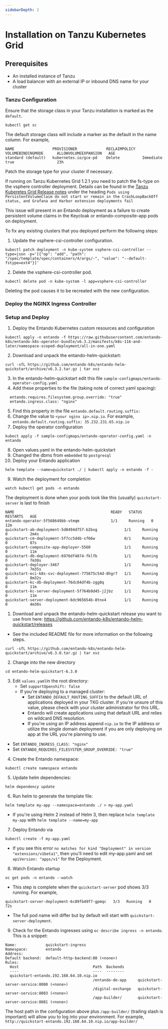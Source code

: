 ```yaml
---
sidebarDepth: 2
---
```


# Installation on Tanzu Kubernetes Grid

## Prerequisites

- An installed instance of Tanzu
- A load balancer with an external IP or inbound DNS name for your cluster


### Tanzu Configuration

Ensure that the storage class in your Tanzu installation is marked as the `default`.

```
kubectl get sc
```

The default storage class will include a marker as the default in the name column. For example,
```
NAME                 PROVISIONER             RECLAIMPOLICY   VOLUMEBINDINGMODE      ALLOWVOLUMEEXPANSION   AGE
standard (default)   kubernetes.io/gce-pd    Delete          Immediate              true                   23h
```

Patch the storage type for your cluster if necessary.

If running on Tanzu Kubernetes Grid 1.2.1 you need to patch the fs-type on the vsphere controller deployment. Details can be found in the [Tanzu
Kuberetes Grid Release notes](https://docs.vmware.com/en/VMware-Tanzu-Kubernetes-Grid/1.2.1/rn/VMware-Tanzu-Kubernetes-Grid-121-Release-Notes.html)
under the heading
`Pods using PersistentVolumeClaim do not start or remain in the CrashLoopBackOff status, and Grafana and Harbor extension deployments fail`

This issue will present in an Entando deployment as a failure to create persistent volume claims in the Keycloak or
entando-composite-app pods on deployment.


To fix any existing clusters that you deployed  perform the following steps:

1. Update the vsphere-csi-controller configuration.
```
kubectl patch deployment -n kube-system vsphere-csi-controller --type=json -p='[{"op": "add", "path": "/spec/template/spec/containers/4/args/-", "value": "--default-fstype=ext4"}]'
```
2. Delete the vsphere-csi-controller pod.
```
kubectl delete pod -n kube-system -l app=vsphere-csi-controller
```
Deleting the pod causes it to be recreated with the new configuration.

### Deploy the NGINX Ingress Controller


### Setup and Deploy

1. Deploy the Entando Kubernetes custom resources and configuration
```
kubectl apply -n entando -f https://raw.githubusercontent.com/entando-k8s/entando-k8s-operator-bundle/v6.3.2/manifests/k8s-116-and-later/namespace-scoped-deployment/all-in-one.yaml
```
2. Download and unpack the entando-helm-quickstart:

```
curl -sfL https://github.com/entando-k8s/entando-helm-quickstart/archive/v6.3.2.tar.gz | tar xvz
```

3. In the entando-helm-quickstart edit this file `sample-configmaps/entando-operator-config.yaml`
4. Add these properties to the file (taking note of correct yaml spacing):

```
  entando.requires.filesystem.group.override: "true"
  entando.ingress.class: "nginx"
```

5. Find this property in the file `entando.default.routing.suffix:`
6. Change the value to `<your nginx ip>.nip.io`. For example, `entando.default.routing.suffix: 35.232.231.65.nip.io`
7. Deploy the operator configuration

```
kubect apply -f sample-configmaps/entando-operator-config.yaml -n entando
```

8. Open values.yaml in the entando-helm-quickstart
9. Changed the dbms from `embedded` to `postgresql`
8. Deploy your Entando application

```
helm template --name=quickstart ./ | kubectl apply -n entando -f -
```

9. Watch the deployment for completion
```
watch kubectl get pods -n entando
```
The deployment is done when your pods look like this (usually) `quickstart-server` is last to finish

```
NAME                                           READY   STATUS    RESTARTS   AGE
entando-operator-5f568649bb-vtmqm              1/1     Running   0          12m
quickstart-ab-deployment-5d8494d757-b2bxg            1/1     Running   0          2m4s
quickstart-cm-deployment-5f7cc5d4b-sf66w             0/1     Running   0          87s
quickstart-composite-app-deployer-5560               1/1     Running   0          11m
quickstart-db-deployment-6976df4874-fklfb            1/1     Running   0          7m30s
quickstart-deployer-3467                             1/1     Running   0          7m35s
quickstart-eci-k8s-svc-deployment-775875c54d-8hgr7   1/1     Running   0          8m32s
quickstart-kc-db-deployment-76dc84df4b-zgg8q         1/1     Running   0          11m
quickstart-kc-server-deployment-5f764b9d45-j2jbz     1/1     Running   0          11m
quickstart-server-deployment-6dc965654b-8tnx4        1/1     Running   0          4m30s
```















1. Download and unpack the entando-helm-quickstart release you want to use from here:
<https://github.com/entando-k8s/entando-helm-quickstart/releases>

 - See the included README file for more information on the following steps.

 ```
 curl -sfL https://github.com/entando-k8s/entando-helm-quickstart/archive/v6.3.0.tar.gz | tar xvz
 ```

2. Change into the new directory
```
cd entando-helm-quickstart-6.3.0
```
3. Edit `values.yaml`in the root directory:
   - Set `supportOpenshift: false`
   - If you're deploying to a managed cluster:
      - Set `ENTANDO_DEFAULT_ROUTING_SUFFIX` to the default URL of applications deployed in your TKG cluster. If you're unsure of this value, please check with your cluster administrator for this URL.
      - Entando will create applications using that default URL and relies on wildcard DNS resolution.
      - If you're using an IP address append `nip.io` to the IP address or utilize the single domain deployment if you are only deploying on app at the URL you're planning to use.
  - Set `ENTANDO_INGRESS_CLASS: "nginx"`
  - Set `ENTANDO_REQUIRES_FILESYSTEM_GROUP_OVERRIDE: "true"`
4. Create the Entando namespace:
```
kubectl create namespace entando
```
5. Update helm dependencies:
```
helm dependency update
```
6. Run helm to generate the template file:
```
helm template my-app --namespace=entando ./ > my-app.yaml
```
   - If you're using Helm 2 instead of Helm 3, then replace ```helm template my-app``` with ```helm template --name=my-app```
7. Deploy Entando via
```
kubectl create -f my-app.yaml
```
   - If you see this error `no matches for kind "Deployment" in version "extensions/v1beta1"`, then you'll need to edit my-app.yaml and set `apiVersion: "apps/v1"` for the Deployment.
8. Watch Entando startup
```
oc get pods -n entando --watch
```
  - This step is complete when the `quickstart-server` pod shows 3/3 running. For example,
```
quickstart-server-deployment-6c89fb49f7-gpmqc   3/3   Running   0     72s
```
  - The full pod name will differ but by default will start with `quickstart-server-deployment`.

9. Check for the Entando ingresses using `oc describe ingress -n entando`. This is a snippet:
```
Name:             quickstart-ingress
Namespace:        entando
Address:          
Default backend:  default-http-backend:80 (<none>)
Rules:
  Host                                 Path  Backends
  ----                                 ----  --------
  quickstart-entando.192.168.64.10.nip.io  
                                       /entando-de-app     quickstart-server-service:8080 (<none>)
                                       /digital-exchange   quickstart-server-service:8083 (<none>)
                                       /app-builder/       quickstart-server-service:8081 (<none>)
```
The host path in the configuration above plus `/app-builder/` (trailing slash is important) will allow you to log into your environment. For example,
`http://quickstart-entando.192.168.64.10.nip.io/app-builder/`
